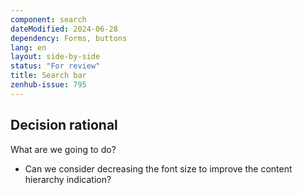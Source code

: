 ```yaml
---
component: search
dateModified: 2024-06-28
dependency: Forms, buttons
lang: en
layout: side-by-side
status: "For review"
title: Search bar
zenhub-issue: 795
---
```

## Decision rational
What are we going to do?

- Can we consider decreasing the font size to improve the content hierarchy indication?